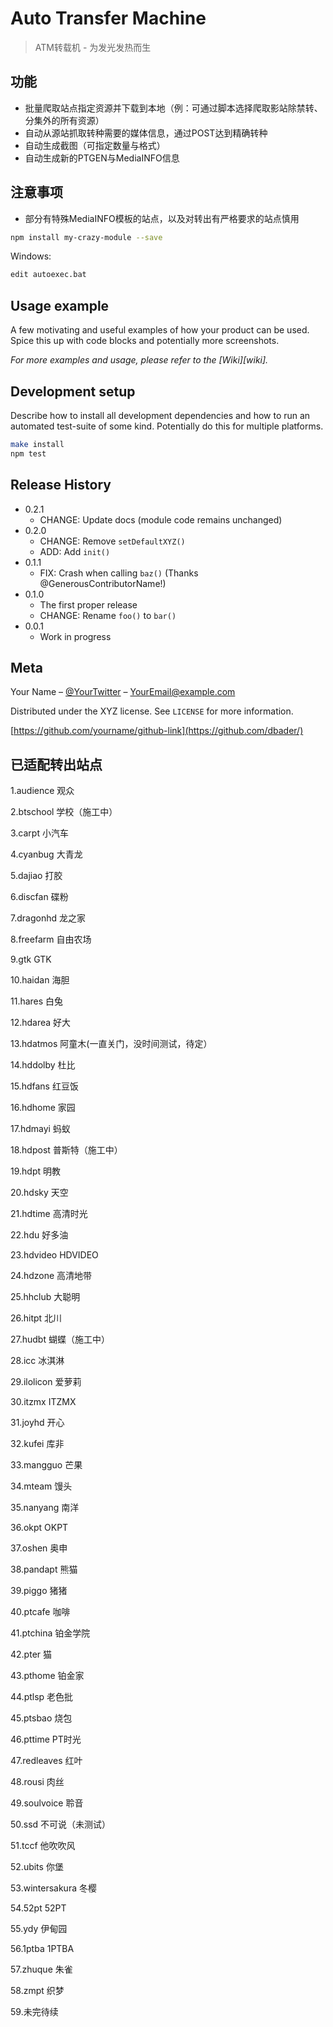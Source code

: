 # Auto Transfer Machine
> ATM转载机 - 为发光发热而生

## 功能

* 批量爬取站点指定资源并下载到本地（例：可通过脚本选择爬取影站除禁转、分集外的所有资源）
* 自动从源站抓取转种需要的媒体信息，通过POST达到精确转种
* 自动生成截图（可指定数量与格式）
* 自动生成新的PTGEN与MediaINFO信息

## 注意事项
* 部分有特殊MediaINFO模板的站点，以及对转出有严格要求的站点慎用
```sh
npm install my-crazy-module --save
```

Windows:

```sh
edit autoexec.bat
```

## Usage example

A few motivating and useful examples of how your product can be used. Spice this up with code blocks and potentially more screenshots.

_For more examples and usage, please refer to the [Wiki][wiki]._

## Development setup

Describe how to install all development dependencies and how to run an automated test-suite of some kind. Potentially do this for multiple platforms.

```sh
make install
npm test
```

## Release History

* 0.2.1
    * CHANGE: Update docs (module code remains unchanged)
* 0.2.0
    * CHANGE: Remove `setDefaultXYZ()`
    * ADD: Add `init()`
* 0.1.1
    * FIX: Crash when calling `baz()` (Thanks @GenerousContributorName!)
* 0.1.0
    * The first proper release
    * CHANGE: Rename `foo()` to `bar()`
* 0.0.1
    * Work in progress

## Meta

Your Name – [@YourTwitter](https://twitter.com/dbader_org) – YourEmail@example.com

Distributed under the XYZ license. See ``LICENSE`` for more information.

[https://github.com/yourname/github-link](https://github.com/dbader/)

## 已适配转出站点
1.audience 观众

2.btschool 学校（施工中）

3.carpt 小汽车

4.cyanbug 大青龙

5.dajiao 打胶

6.discfan 碟粉

7.dragonhd 龙之家

8.freefarm 自由农场

9.gtk GTK

10.haidan 海胆

11.hares 白兔

12.hdarea 好大

13.hdatmos 阿童木(一直关门，没时间测试，待定）

14.hddolby 杜比

15.hdfans 红豆饭

16.hdhome 家园

17.hdmayi 蚂蚁

18.hdpost 普斯特（施工中）

19.hdpt 明教

20.hdsky 天空

21.hdtime 高清时光

22.hdu 好多油

23.hdvideo HDVIDEO

24.hdzone 高清地带

25.hhclub 大聪明

26.hitpt 北川

27.hudbt 蝴蝶（施工中）

28.icc 冰淇淋

29.ilolicon 爱萝莉

30.itzmx ITZMX

31.joyhd 开心

32.kufei 库非

33.mangguo 芒果

34.mteam 馒头

35.nanyang 南洋

36.okpt OKPT

37.oshen 奥申

38.pandapt 熊猫

39.piggo 猪猪

40.ptcafe 咖啡

41.ptchina 铂金学院

42.pter 猫

43.pthome 铂金家

44.ptlsp 老色批

45.ptsbao 烧包

46.pttime PT时光

47.redleaves 红叶

48.rousi 肉丝

49.soulvoice 聆音

50.ssd 不可说（未测试）

51.tccf 他吹吹风

52.ubits 你堡

53.wintersakura 冬樱

54.52pt 52PT

55.ydy 伊甸园

56.1ptba 1PTBA

57.zhuque 朱雀

58.zmpt 织梦

59.未完待续
